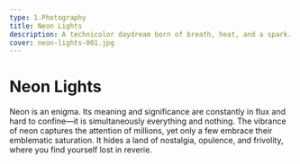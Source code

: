 ```yaml
---
type: 1.Photography
title: Neon Lights
description: A technicolor daydream born of breath, heat, and a spark.
cover: neon-lights-001.jpg
---
```


# Neon Lights

Neon is an enigma. Its meaning and significance are constantly in flux and hard to confine—it is simultaneously everything and nothing. The vibrance of neon captures the attention of millions, yet only a few embrace their emblematic saturation. It hides a land of nostalgia, opulence, and frivolity, where you find yourself lost in reverie.
